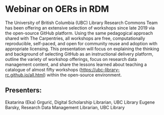 # Webinar on OERs in RDM
The University of British Columbia (UBC) Library Research Commons Team has been offering an extensive selection of workshops since late 2019 via the open-source GitHub platform. Using the same pedagogical approach shared with The Carpentries, all workshops are free, computationally reproducible, self-paced, and open for community reuse and adoption with appropriate licensing. This presentation will focus on explaining the thinking and background of selecting GitHub as an instructional delivery platform, outline the variety of workshop offerings, focus on research data management content, and share the lessons learned about teaching a catalogue of almost fifty workshops (<a href="https://ubc-library-rc.github.io/all.html">https://ubc-library-rc.github.io/all.html</a>) within the open-source environment.

## Presenters: 
Ekatarina (Eka) Grgurić, Digital Scholarship Librarian, UBC Library
Eugene Barsky, Research Data Management Librarian, UBC Library
